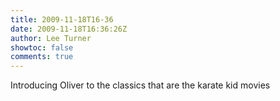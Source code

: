 ```yaml
---
title: 2009-11-18T16-36
date: 2009-11-18T16:36:26Z
author: Lee Turner
showtoc: false
comments: true
---
```


Introducing Oliver to the classics that are the karate kid movies

